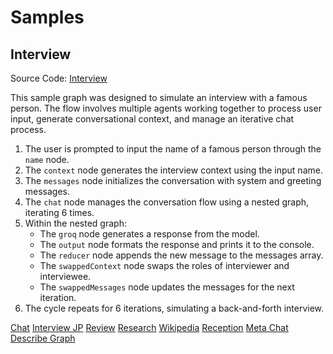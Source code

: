 # Samples


## Interview

Source Code: [Interview](./llm/interview.ts)

This sample graph was designed to simulate an interview with a famous person. The flow involves multiple agents working together to process user input, generate conversational context, and manage an iterative chat process.

1. The user is prompted to input the name of a famous person through the `name` node.
2. The `context` node generates the interview context using the input name.
3. The `messages` node initializes the conversation with system and greeting messages.
4. The `chat` node manages the conversation flow using a nested graph, iterating 6 times.
5. Within the nested graph:
   - The `groq` node generates a response from the model.
   - The `output` node formats the response and prints it to the console.
   - The `reducer` node appends the new message to the messages array.
   - The `swappedContext` node swaps the roles of interviewer and interviewee.
   - The `swappedMessages` node updates the messages for the next iteration.
6. The cycle repeats for 6 iterations, simulating a back-and-forth interview.

[Chat](./interaction/chat.ts)
[Interview JP](./llm/interview_jp.ts)
[Review](./llm/review.ts)
[Research](./llm/research.ts)
[Wikipedia](./embeddings/wikipedia.ts)
[Reception](./interaction/reception.ts)
[Meta Chat](./interaction/metachat.ts)
[Describe Graph](./llm/describe_graph.ts)
